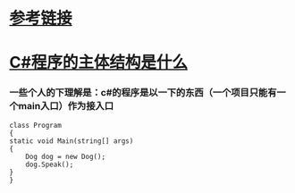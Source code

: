 # [参考链接](https://blog.csdn.net/e295166319/article/details/58067531)
### 
# [C#程序的主体结构是什么](https://learn.microsoft.com/zh-cn/dotnet/csharp/fundamentals/program-structure/)
### 一些个人的下理解是：c#的程序是以一下的东西（一个项目只能有一个main入口）作为接入口
    class Program
    {
    static void Main(string[] args)
    {
        Dog dog = new Dog();
        dog.Speak();
    }
    }
